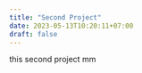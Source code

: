 ```yaml
---
title: "Second Project"
date: 2023-05-13T10:20:11+07:00
draft: false
---
```


this second project mm